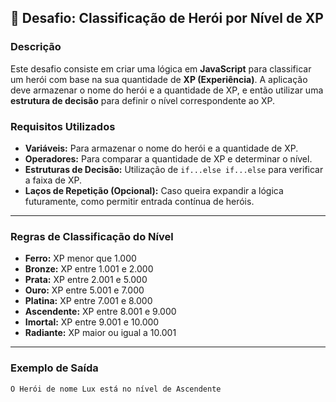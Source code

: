## 🎯 **Desafio: Classificação de Herói por Nível de XP**

### **Descrição**
Este desafio consiste em criar uma lógica em **JavaScript** para classificar um herói com base na sua quantidade de **XP (Experiência)**. A aplicação deve armazenar o nome do herói e a quantidade de XP, e então utilizar uma **estrutura de decisão** para definir o nível correspondente ao XP.

### **Requisitos Utilizados**
- **Variáveis:** Para armazenar o nome do herói e a quantidade de XP.
- **Operadores:** Para comparar a quantidade de XP e determinar o nível.
- **Estruturas de Decisão:** Utilização de `if...else if...else` para verificar a faixa de XP.
- **Laços de Repetição (Opcional):** Caso queira expandir a lógica futuramente, como permitir entrada contínua de heróis.

---

### **Regras de Classificação do Nível**
- **Ferro:** XP menor que 1.000  
- **Bronze:** XP entre 1.001 e 2.000  
- **Prata:** XP entre 2.001 e 5.000  
- **Ouro:** XP entre 5.001 e 7.000  
- **Platina:** XP entre 7.001 e 8.000  
- **Ascendente:** XP entre 8.001 e 9.000  
- **Imortal:** XP entre 9.001 e 10.000  
- **Radiante:** XP maior ou igual a 10.001

---

### **Exemplo de Saída**
```bash
O Herói de nome Lux está no nível de Ascendente
